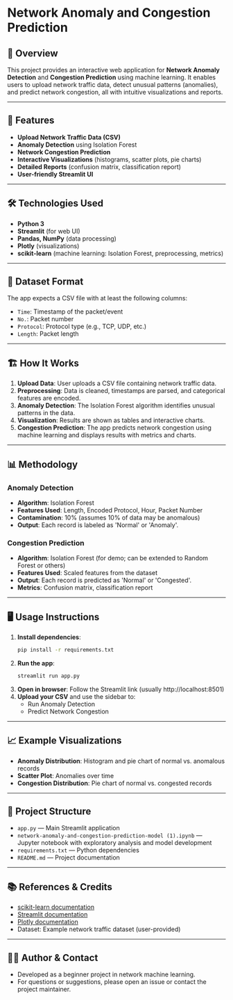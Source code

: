 # Network Anomaly and Congestion Prediction

## 📡 Overview

This project provides an interactive web application for **Network Anomaly Detection** and **Congestion Prediction** using machine learning. It enables users to upload network traffic data, detect unusual patterns (anomalies), and predict network congestion, all with intuitive visualizations and reports.

---

## 🚀 Features

- **Upload Network Traffic Data (CSV)**
- **Anomaly Detection** using Isolation Forest
- **Network Congestion Prediction**
- **Interactive Visualizations** (histograms, scatter plots, pie charts)
- **Detailed Reports** (confusion matrix, classification report)
- **User-friendly Streamlit UI**

---

## 🛠️ Technologies Used

- **Python 3**
- **Streamlit** (for web UI)
- **Pandas, NumPy** (data processing)
- **Plotly** (visualizations)
- **scikit-learn** (machine learning: Isolation Forest, preprocessing, metrics)

---

## 📂 Dataset Format

The app expects a CSV file with at least the following columns:

- `Time`: Timestamp of the packet/event
- `No.`: Packet number
- `Protocol`: Protocol type (e.g., TCP, UDP, etc.)
- `Length`: Packet length

---

## 🏗️ How It Works

1. **Upload Data**: User uploads a CSV file containing network traffic data.
2. **Preprocessing**: Data is cleaned, timestamps are parsed, and categorical features are encoded.
3. **Anomaly Detection**: The Isolation Forest algorithm identifies unusual patterns in the data.
4. **Visualization**: Results are shown as tables and interactive charts.
5. **Congestion Prediction**: The app predicts network congestion using machine learning and displays results with metrics and charts.

---

## 📊 Methodology

### Anomaly Detection

- **Algorithm**: Isolation Forest
- **Features Used**: Length, Encoded Protocol, Hour, Packet Number
- **Contamination**: 10% (assumes 10% of data may be anomalous)
- **Output**: Each record is labeled as 'Normal' or 'Anomaly'.

### Congestion Prediction

- **Algorithm**: Isolation Forest (for demo; can be extended to Random Forest or others)
- **Features Used**: Scaled features from the dataset
- **Output**: Each record is predicted as 'Normal' or 'Congested'.
- **Metrics**: Confusion matrix, classification report

---

## 🖥️ Usage Instructions

1. **Install dependencies**:
   ```bash
   pip install -r requirements.txt
   ```
2. **Run the app**:
   ```bash
   streamlit run app.py
   ```
3. **Open in browser**: Follow the Streamlit link (usually http://localhost:8501)
4. **Upload your CSV** and use the sidebar to:
   - Run Anomaly Detection
   - Predict Network Congestion

---

## 📈 Example Visualizations

- **Anomaly Distribution**: Histogram and pie chart of normal vs. anomalous records
- **Scatter Plot**: Anomalies over time
- **Congestion Distribution**: Pie chart of normal vs. congested records

---

## 📒 Project Structure

- `app.py` — Main Streamlit application
- `network-anomaly-and-congestion-prediction-model (1).ipynb` — Jupyter notebook with exploratory analysis and model development
- `requirements.txt` — Python dependencies
- `README.md` — Project documentation

---

## 📚 References & Credits

- [scikit-learn documentation](https://scikit-learn.org/)
- [Streamlit documentation](https://docs.streamlit.io/)
- [Plotly documentation](https://plotly.com/python/)
- Dataset: Example network traffic dataset (user-provided)

---

## 🙋‍♂️ Author & Contact

- Developed as a beginner project in network machine learning.
- For questions or suggestions, please open an issue or contact the project maintainer.
